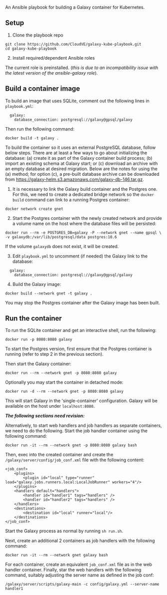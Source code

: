 An Ansible playbook for building a Galaxy container for Kubernetes.

## Setup
1. Clone the playbook repo
```
git clone https://github.com/CloudVE/galaxy-kube-playbook.git
cd galaxy-kube-playbook
```

2. Install required/dependent Ansible roles

The current role is preinstalled. (*this is due to an incompatibility issue with
the latest version of the ansible-galaxy role*).


## Build a container image
To build an image that uses SQLite, comment out the following lines in
`playbook.yml`:

```
  galaxy:
    database_connection: postgresql://galaxy@gpsql/galaxy
```

Then run the following command:
```
docker build -t galaxy .
```

To build the container so it uses an external PostgreSQL database, follow
below steps. There are at least a few ways to go about initializing the
database: (a) create it as part of the Galaxy container build process; (b)
import an existing schema at Galaxy start; or (c) download an archive with
an empty database at desired migration. Below are the notes for using the (a)
method; for option (c), a pre-built database archive can be downloaded from
https://galaxy-helm.s3.amazonaws.com/galaxy-db-146.tar.gz.

1. It is necessary to link the Galaxy build container and the Postgres one. For
this, we need to create a dedicated bridge network so the `docker build` 
command can link to a running Postgres container:
```
docker network create gnet
```

2. Start the Postgres container with the newly created network and provide a
volume name on the host where the database files will be persisted:
```
docker run --rm -e POSTGRES_DB=galaxy -P --network gnet --name gpsql \
-v galaxydb:/var/lib/postgresql/data postgres:10.6
```
If the volume `galaxydb` does not exist, it will be created.


3. Edit `playbook.yml` to uncomment (if needed) the Galaxy link to the database:
```
  galaxy:
    database_connection: postgresql://galaxy@gpsql/galaxy
```

4. Build the Galaxy image:
```
docker build --network gnet -t galaxy .
```
You may stop the Postgres container after the Galaxy image has been built.

## Run the container
To run the SQLite container and get an interactive shell, run the following:
```
docker run -p 8080:8080 galaxy
```

To start the Postgres version, first ensure that the Postgres container is running (refer to step 2
in the previous section). 

Then start the Galaxy container:
```
docker run --rm --network gnet -p 8080:8080 galaxy
```
Optionally you may start the container in detached mode:
```
docker run -d --rm --network gnet -p 8080:8080 galaxy
```

This will start Galaxy in the 'single-container' configuration.  Galaxy will be available on the
host under `localhost:8080`.

***The following sections need revision:***

Alternatively, to start web handlers and job handlers as separate containers,
we need to do the following.
Start the job handler container using the following command:
```
docker run -it --rm --network gnet -p 8080:8080 galaxy bash
```

Then, exec into the created container and create the
`/galaxy/server/config/job_conf.xml` file with the following content:

```
<job_conf>
    <plugins>
        <plugin id="local" type="runner" load="galaxy.jobs.runners.local:LocalJobRunner" workers="4"/>
    </plugins>
    <handlers default="handlers">
        <handler id="handler1" tags="handlers" />
        <handler id="handler2" tags="handlers" />
    </handlers>
    <destinations>
        <destination id="local" runner="local"/>
    </destinations>
</job_conf>
```

Start the Galaxy process as normal by running `sh run.sh`.

Next, create an additional 2 containers as job handlers with the following command:

```
docker run -it --rm --network gnet galaxy bash
```

For each container, create an equivalent `job_conf.xml` file as in the web
handler container. Finally, star the web handlers with the following command,
suitably adjusting the server name as defined in the job conf:

```
/galaxy/server/scripts/galaxy-main -c config/galaxy.yml --server-name handler1
```
